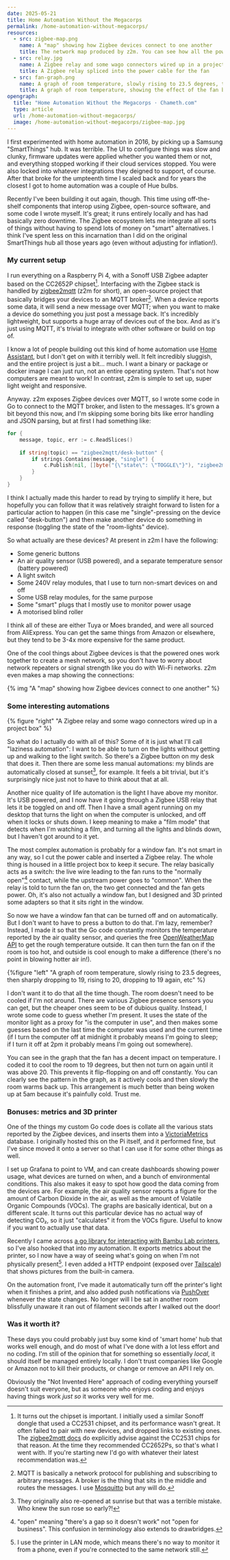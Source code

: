 ```yaml
---
date: 2025-05-21
title: Home Automation Without the Megacorps
permalink: /home-automation-without-megacorps/
resources:
  - src: zigbee-map.png
    name: A "map" showing how Zigbee devices connect to one another 
    title: The network map produced by z2m. You can see how all the powered devices form a mesh that the lower power ones can connect to.
  - src: relay.jpg
    name: A Zigbee relay and some wago connectors wired up in a project box
    title: A Zigbee relay spliced into the power cable for the fan
  - src: fan-graph.png
    name: A graph of room temperature, slowly rising to 23.5 degrees, then sharply dropping to 19, rising to 20, dropping to 19 again, etc
    title: A graph of room temperature, showing the effect of the fan being turned on and off
opengraph:
  title: "Home Automation Without the Megacorps · Chameth.com"
  type: article
  url: /home-automation-without-megacorps/
  image: /home-automation-without-megacorps/zigbee-map.jpg
---
```


I first experimented with home automation in 2016, by picking up a Samsung
"SmartThings" hub. It was terrible. The UI to configure things was slow and
clunky, firmware updates were applied whether you wanted them or not, and
everything stopped working if their cloud services stopped. You were also locked
into whatever integrations they deigned to support, of course. After that broke
for the umpteenth time I scaled back and for years the closest I got to home
automation was a couple of Hue bulbs.

Recently I've been building it out again, though. This time using off-the-shelf
components that interop using Zigbee, open-source software, and some code I
wrote myself. It's great; it runs entirely locally and has had basically zero
downtime. The Zigbee ecosystem lets me integrate all sorts of things without
having to spend lots of money on "smart" alternatives. I think I've spent less
on this incarnation than I did on the original SmartThings hub all those years
ago (even without adjusting for inflation!).

### My current setup

I run everything on a Raspberry Pi 4, with a Sonoff USB Zigbee adapter based
on the CC2652P chipset[^1]. Interfacing with the Zigbee stack is handled by
[zigbee2mqtt](https://www.zigbee2mqtt.io/) (z2m for short), an open-source project that
basically bridges your devices to an MQTT broker[^2]. When a device reports some
data, it will send a new message over MQTT; when you want to make a device do
something you just post a message back. It's incredibly lightweight, but
supports a huge array of devices out of the box. And as it's just using MQTT,
it's trivial to integrate with other software or build on top of.

<!--more-->

I know a lot of people building out this kind of home automation use 
[Home Assistant](https://www.home-assistant.io/), but I don't get on with it
terribly well. It felt incredibly sluggish, and the entire project is just a
bit… much. I want a binary or package or docker image I can just run, not an
entire operating system. That's not how computers are meant to work! In contrast,
z2m is simple to set up, super light weight and responsive.

Anyway. z2m exposes Zigbee devices over MQTT, so I wrote some code in Go to
connect to the MQTT broker, and listen to the messages. It's grown a bit beyond
this now, and I'm skipping some boring bits like error handling and JSON
parsing, but at first I had something like:

```go
for {
    message, topic, err := c.ReadSlices()
    
    if string(topic) == "zigbee2mqtt/desk-button" {
        if strings.Contains(message, "single") {
            c.Publish(nil, []byte("{\"state\": \"TOGGLE\"}"), "zigbee2mqtt/room-lights/set")
        }
    }
}
```

I think I actually made this harder to read by trying to simplify it here, but
hopefully you can follow that it was relatively straight forward to listen
for a particular action to happen (in this case me "single"-pressing on the
device called "desk-button") and then make another device do something in
response (toggling the state of the "room-lights" device).

So what actually are these devices? At present in z2m I have the following:

- Some generic buttons
- An air quality sensor (USB powered), and a separate temperature sensor (battery powered)
- A light switch
- Some 240V relay modules, that I use to turn non-smart devices on and off
- Some USB relay modules, for the same purpose
- Some "smart" plugs that I mostly use to monitor power usage
- A motorised blind roller

I think all of these are either Tuya or Moes branded, and were all sourced from
AliExpress. You can get the same things from Amazon or elsewhere, but they tend
to be 3-4x more expensive for the same product.

One of the cool things about Zigbee devices is that the powered ones work
together to create a mesh network, so you don't have to worry about network
repeaters or signal strength like you do with Wi-Fi networks. z2m even makes
a map showing the connections:

{% img "A \"map\" showing how Zigbee devices connect to one another" %}

### Some interesting automations

{% figure "right" "A Zigbee relay and some wago connectors wired up in a project box" %}

So what do I actually do with all of this? Some of it is just what I'll call
"laziness automation": I want to be able to turn on the lights without getting
up and walking to the light switch. So there's a Zigbee button on my desk that
does it. Then there are some less manual automations: my blinds are
automatically closed at sunset[^3], for example. It feels a bit trivial, but it's
surprisingly nice just not to have to think about that at all.

Another nice quality of life automation is the light I have above my monitor.
It's USB powered, and I now have it going through a Zigbee USB relay that lets
it be toggled on and off. Then I have a small agent running on my desktop that
turns the light on when the computer is unlocked, and off when it locks or
shuts down. I keep meaning to make a "film mode" that detects when I'm watching
a film, and turning all the lights and blinds down, but I haven't got around
to it yet.

The most complex automation is probably for a window fan. It's not smart in
any way, so I cut the power cable and inserted a Zigbee relay. The whole thing
is housed in a little project box to keep it secure. The relay basically acts
as a switch: the live wire leading to the fan runs to the "normally open"[^4]
contact, while the upstream power goes to "common". When the relay is told to
turn the fan on, the two get connected and the fan gets power. Oh, it's also
not actually a window fan, but I designed and 3D printed some adapters so that
it sits right in the window.

So now we have a window fan that can be turned off and on automatically. But I don't
want to have to press a button to do that. I'm lazy, remember? Instead, I made
it so that the Go code constantly monitors the temperature reported by the air
quality sensor, and queries the free [OpenWeatherMap API](https://openweathermap.org/)
to get the rough temperature outside. It can then turn the fan on if the room is
too hot, and outside is cool enough to make a difference (there's no point in
blowing hotter air in!).

{%figure "left" "A graph of room temperature, slowly rising to 23.5 degrees, then sharply dropping to 19, rising to 20, dropping to 19 again, etc" %}

I don't want it to do that all the time though. The room doesn't need to be
cooled if I'm not around. There are various Zigbee presence sensors you can get,
but the cheaper ones seem to be of dubious quality. Instead, I wrote some code
to guess whether I'm present. It uses the state of the monitor light
as a proxy for "is the computer in use", and then makes some guesses based on
the last time the computer was used and the current time (if I turn the computer
off at midnight it probably means I'm going to sleep; if I turn it off at 2pm
it probably means I'm going out somewhere).

You can see in the graph that the fan has a decent impact on temperature. I
coded it to cool the room to 19 degrees, but then not turn on again until it
was above 20. This prevents it flip-flopping on and off constantly. You can
clearly see the pattern in the graph, as it actively cools and then slowly
the room warms back up. This arrangement is much better than being woken up at
5am because it's painfully cold. Trust me.

### Bonuses: metrics and 3D printer

One of the things my custom Go code does is collate all the various stats
reported by the Zigbee devices, and inserts them into a [VictoriaMetrics](https://victoriametrics.com/)
database. I originally hosted this on the Pi itself, and it performed fine, but
I've since moved it onto a server so that I can use it for some other things
as well.

I set up Grafana to point to VM, and can create dashboards showing power usage,
what devices are turned on when, and a bunch of environmental conditions. This
also makes it easy to spot how good the data coming from the devices are. For
example, the air quality sensor reports a figure for the amount of Carbon Dioxide
in the air, as well as the amount of Volatile Organic Compounds (VOCs). The
graphs are basically identical, but on a different scale. It turns out this
particular device has no actual way of detecting CO₂, so it just "calculates"
it from the VOCs figure. Useful to know if you want to actually use that data.

Recently I came across [a go library for interacting with Bambu Lab printers](https://github.com/torbenconto/bambulabs_api),
so I've also hooked that into my automation. It exports metrics about the
printer, so I now have a way of seeing what's going on when I'm not physically
present[^5]. I even added a HTTP endpoint (exposed over [Tailscale](https://tailscale.com/)) that 
shows pictures from the built-in camera.

On the automation front, I've made it automatically turn off the printer's light
when it finishes a print, and also added push notifications via [PushOver](https://pushover.net/)
whenever the state changes. No longer will I be sat in another room blissfully
unaware it ran out of filament seconds after I walked out the door!

### Was it worth it?

These days you could probably just buy some kind of 'smart home' hub that works
well enough, and do most of what I've done with a lot less effort and no coding.
I'm still of the opinion that for something so essentially _local_, it should
itself be managed entirely locally. I don't trust companies like Google or
Amazon not to kill their products, or change or remove an API I rely on.

Obviously the "Not Invented Here" approach of coding everything yourself doesn't
suit everyone, but as someone who enjoys coding and enjoys having things work
_just so_ it works very well for me.


[^1]: It turns out the chipset is important. I initially used a similar Sonoff
dongle that used a CC2531 chipset, and its performance wasn't great. It often
failed to pair with new devices, and dropped links to existing ones. The
[zigbee2mqtt docs](https://www.zigbee2mqtt.io/advanced/zigbee/02_improve_network_range_and_stability.html)
do explicitly advise against the CC2531 chips for that reason. At the time they
recommended CC2652Ps, so that's what I went with. If you're starting new I'd
go with whatever their latest recommendation was.

[^2]: MQTT is basically a network protocol for publishing and subscribing to
arbitrary messages. A broker is the thing that sits in the middle and routes
the messages. I use [Mosquitto](https://mosquitto.org/) but any will do.

[^3]: They originally also re-opened at sunrise but that was a terrible
mistake. Who knew the sun rose so early?!

[^4]: "open" meaning "there's a gap so it doesn't work" not
"open for business". This confusion in terminology also extends to drawbridges.

[^5]: I use the printer in LAN mode, which means there's no way to monitor it
from a phone, even if you're connected to the same network still.